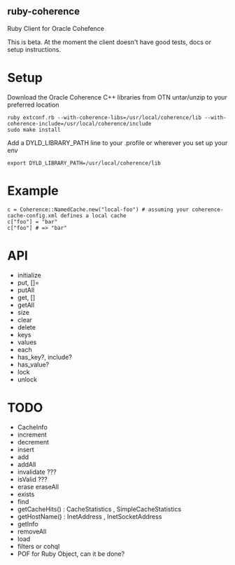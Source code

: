 ruby-coherence
--------------

Ruby Client for Oracle Cohefence

This is beta. At the moment the client doesn't have good tests, docs or setup instructions.

Setup
=====

Download the Oracle Coherence C++ libraries from OTN
untar/unzip to your preferred location

    ruby extconf.rb --with-coherence-libs=/usr/local/coherence/lib --with-coherence-include=/usr/local/coherence/include
    sudo make install

Add a DYLD_LIBRARY_PATH line to your .profile or wherever you set up your env

    export DYLD_LIBRARY_PATH=/usr/local/coherence/lib

Example
=======

    c = Coherence::NamedCache.new("local-foo") # assuming your coherence-cache-config.xml defines a local cache
    c["foo"] = "bar"
    c["foo"] # => "bar"

API
====

* initialize
* put, []=
* putAll
* get, []
* getAll
* size
* clear
* delete
* keys
* values
* each
* has_key?, include?
* has_value?
* lock
* unlock

TODO
====

* CacheInfo
* increment
* decrement
* insert
* add
* addAll
* invalidate ???
* isValid ???
* erase eraseAll
* exists
* find
* getCacheHits() : CacheStatistics , SimpleCacheStatistics
* getHostName() : InetAddress , InetSocketAddress
* getInfo
* removeAll
* load
* filters or cohql
* POF for Ruby Object, can it be done?
